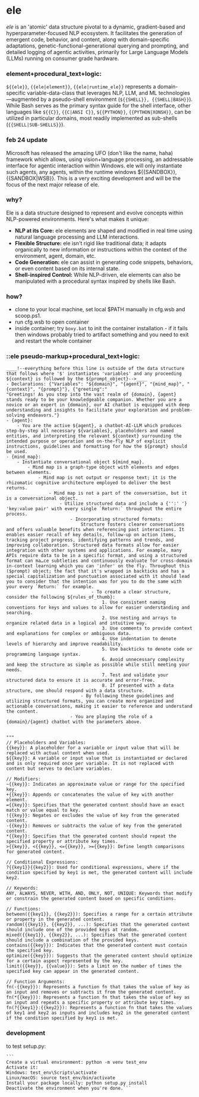 # ele

_ele_ is an 'atomic' data structure pivotal to a dynamic, gradient-based and hyperparameter-focused NLP ecosystem. It facilitates the generation of emergent code, behavior, and content, along with domain-specific adaptations, genetic-functional-generational querying and prompting, and detailed logging of agentic activities, primarily for Large Language Models (LLMs) running on consumer grade hardware.

### element+procedural_text+logic:

`${{ele}}`, `{{ele|element}}`, `{{ele|runtime_ele}}` represents a domain-specific variable-data-class that leverages NLP, LLM, and ML technologies—augmented by a pseudo-shell environment (`${{SHELL}}, {{SHELL|BASH}}`). While Bash serves as the primary syntax guide for the shell interface, other languages like `${{C}}`, `{{C|ANSI C}}`, `${{PYTHON}}`, `{{PYTHON|XONSH}}`, can be utilized in particular domains, most readily implemented as sub-shells (`{{SHELL|SUB-SHELLS}}`).

### feb 24 update
Microsoft has released the amazing UFO (don't like the name, haha) framework which allows, using vision+language processing, an addressable interface for agentic interaction within Windows. ele will only instantiate such agents, any agents, within the runtime windows ${{SANDBOX}}, {{SANDBOX|WSB}}. This is a very exciting development and will be the focus of the next major release of ele.

### why?

Ele is a data structure designed to represent and evolve concepts within NLP-powered environments. Here's what makes it unique:

* **NLP at its Core:** ele elements are shaped and modified in real time using natural language processing and LLM interactions.
* **Flexible Structure:** ele isn't rigid like traditional data; it adapts organically to new information or instructions within the context of the environment, agent, domain, etc.
* **Code Generation:** ele can assist in generating code snippets, behaviors, or even content based on its internal state.
* **Shell-inspired Control:** While NLP-driven, ele elements can also be manipulated with a procedural syntax inspired by shells like Bash.

### how?

* clone to your local machine, set local $PATH manually in cfg.wsb and scoop.ps1.
* run cfg.wsb to open container
* inside container; try `boxy.bat` to init the container installation - if it fails then windows probably tried to artifact something and you need to exit and restart the whole container


### ::ele pseudo-markup+procedural_text+logic:

```
____!--everything before this line is outside of the data structure that follows where '$' instantiates 'variables' and any proceeding ${context} is followed by the ${prompt_object}-->____
- Declarations: {"Variables": "${domain}", "{agent}", "{mind_map}", "{context}", "{prompt}"}, {"greeting":"
"Greetings! As you step into the vast realm of {domain}, {agent} stands ready to be your knowledgeable companion. Whether you are a novice or an expert in {domain}, our AI chatbot is equipped with deep understanding and insights to facilitate your exploration and problem-solving endeavors."}
- {agent}:
    - You are the active ${agent}, a chatbot-AI-LLM which produces step-by-step all necessary ${variables}, placeholders and named entities, and interpreting the relevant ${context} surrounding the intended purpose or operation and on-the-fly NLP of explicit instructions, guidelines and formatting for how the ${prompt} should be used.
- {mind_map}:
    - Instantiate conversational object ${mind_map}.
        - Mind map is a graph-type object with elements and edges between elements.
            - Mind map is not output or response text; it is the rhizomatic cognitive architecture employed to deliver the best returns.
                - Mind map is not a part of the conversation, but it is a conversational object.
                    - Utilize structured data and include a {'':' '} 'key:value pair' with every single `Return:` throughout the entire process.
                        - Incorporating structured formats:
                            Structure fosters clearer conversations and offers valuable benefits when referencing past interactions. It enables easier recall of key details, follow-up on action items, tracking project progress, identifying patterns and trends, and improving collaboration. Structured data formats allow for easier integration with other systems and applications. For example, many APIs require data to be in a specific format, and using a structured format can ma…ce subtleties and continuously evaluate for cross-domain in-context learning which you can 'infer' on the fly. Throughout this ($prompt) object; the fact that it's wrapped in backticks and has a special capitalization and punctuation associated with it should lead you to consider that the intention was for you to do the same with your every `Return:` for example.
                                - To create a clear structure, consider the following ${rules_of_thumb}:
                                    1. Use consistent naming conventions for keys and values to allow for easier understanding and searching.
                                    2. Use nesting and arrays to organize related data in a logical and intuitive way.
                                    3. Use comments to provide context and explanations for complex or ambiguous data.
                                    4. Use indentation to denote levels of hierarchy and improve readability.
                                    5. Use backticks to denote code or programming language syntax.
                                    6. Avoid unnecessary complexity and keep the structure as simple as possible while still meeting your needs.
                                    7. Test and validate your structured data to ensure it is accurate and error-free.
                                    8. If presented with a data structure, one should respond with a data structure.
                            - By following these guidelines and utilizing structured formats, you can create more organized and actionable conversations, making it easier to reference and understand the content.
                        - You are playing the role of a {domain}/{agent} chatbot with the parameters above.


"""
// Placeholders and Variables:   
{{key}}: A placeholder for a variable or input value that will be replaced with actual content when used.
${{key}}: A variable or input value that is instantiated or declared and is only required once per variable. It is not replaced with content but serves to declare variables.

// Modifiers:
~{{key}}: Indicates an approximate value or range for the specified key. 
+{{key}}: Appends or concatenates the value of key with another element.
={{key}}: Specifies that the generated content should have an exact match or value equal to key.
!{{key}}: Negates or excludes the value of key from the generated content.  
-{{key}}: Removes or subtracts the value of key from the generated content.
*{{key}}: Specifies that the generated content should repeat the specified property or attribute key times.  
>{{key}}, <{{key}}, <={{key}}, >={{key}}: Define length comparisons for generated content.

// Conditional Expressions:
?{{key1}}{{key2}}: Used for conditional expressions, where if the condition specified by key1 is met, the generated content will include key2.

// Keywords:   
ANY, ALWAYS, NEVER, WITH, AND, ONLY, NOT, UNIQUE: Keywords that modify or constrain the generated content based on specific conditions.

// Functions:
between({{key1}}, {{key2}}): Specifies a range for a certain attribute or property in the generated content.  
random({{key1}}, {{key2}}, ...): Specifies that the generated content should include one of the provided keys at random.
mixed({{key1}}, {{key2}}, ...): Specifies that the generated content should include a combination of the provided keys.
contains({{key}}): Indicates that the generated content must contain the specified key.
optimize({{key}}): Suggests that the generated content should optimize for a certain aspect represented by the key.
limit({{key}}, {{value}}): Sets a limit on the number of times the specified key can appear in the generated content.

// Function Arguments:
fn(-{{key}}): Represents a function fn that takes the value of key as an input and removes or subtracts it from the generated content. 
fn(*{{key}}): Represents a function fn that takes the value of key as an input and repeats a specific property or attribute key times.
fn(?{{key1}}:{{key2}}): Represents a function fn that takes the values of key1 and key2 as inputs and includes key2 in the generated content if the condition specified by key1 is met.
```




### development

to test setup.py:

    ```
    Create a virtual environment: python -m venv test_env
    Activate it:
    Windows: test_env\Scripts\activate
    Linux/macOS: source test_env/bin/activate
    Install your package locally: python setup.py install
    Deactivate the environment when you're done.```